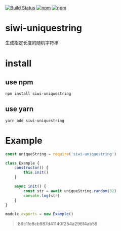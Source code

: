 [![Build Status](https://travis-ci.org/siwilizhao/siwi-uniquestring.svg?branch=master)](https://travis-ci.org/siwilizhao/siwi-uniquestring)
[![npm](https://img.shields.io/npm/v/siwi-uniquestring.svg)](https://www.npmjs.com/package/siwi-uniquestring)
[![npm](https://img.shields.io/npm/dt/siwi-uniquestring.svg)](https://www.npmjs.com/package/siwi-uniquestring)

# siwi-uniquestring
生成指定长度的随机字符串

# install

## use npm 

`npm install siwi-uniquestring`

## use yarn

`yarn add siwi-uniquestring`

# Example

```js
const uniqueString = require('siwi-uniquestring')

class Example {
    constructor() {
        this.init()
    }

    async init() {
        const str = await uniqueString.random(32)
        console.log(str)
    }
}

module.exports = new Example()
```

> 89c1fe8cb987d41140f254a296f4ab59